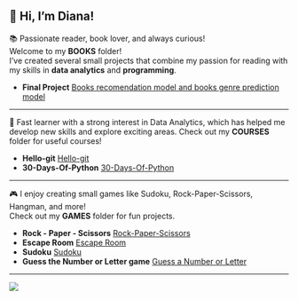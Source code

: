 👋 Hi, I’m Diana! 
---


📚 Passionate reader, book lover, and always curious!  
Welcome to my **BOOKS** folder!   
I’ve created several small projects that combine my passion for reading with my skills in **data analytics** and **programming**.
- **Final Project** [Books recomendation model and books genre prediction model](https://github.com/DianaMPaun/BOOKS/tree/main/FINAL-PROJECT)

---

🚀 Fast learner with a strong interest in Data Analytics, which has helped me develop new skills and explore exciting areas.
Check out my **COURSES** folder for useful courses!
- **Hello-git** [Hello-git](https://github.com/DianaMPaun/hello-git)
- **30-Days-Of-Python** [30-Days-Of-Python](https://github.com/DianaMPaun/30-Days-Of-Python)


--- 

🎮 I enjoy creating small games like Sudoku, Rock-Paper-Scissors, Hangman, and more!  
Check out my **GAMES** folder for fun projects.
- **Rock - Paper - Scissors** [Rock-Paper-Scissors](https://github.com/DianaMPaun/GAMES/tree/main/Scissors-Paper-Rock)
- **Escape Room** [Escape Room](https://github.com/DianaMPaun/GAMES/tree/main/Escape%20Room)
- **Sudoku** [Sudoku](https://github.com/DianaMPaun/GAMES/tree/main/Sudoku)
- **Guess the Number or Letter game** [Guess a Number or Letter](https://github.com/DianaMPaun/GAMES/tree/main/Guess%20the%20Number%20or%20Letter%20game)





---

[![](https://visitcount.itsvg.in/api?id=dianampaun&label=Profile%20Views&color=2&icon=0&pretty=false)](https://visitcount.itsvg.in)
